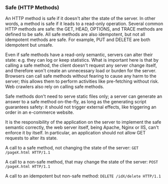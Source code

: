 ### Safe (HTTP Methods)

An HTTP method is safe if it doesn't alter the state of the server. In other words, a method is safe if it leads to a
read-only operation. 
Several common HTTP methods are safe: the GET, HEAD, OPTIONS, and TRACE methods  are defined to be safe.
All safe methods are also idempotent, but not all idempotent methods are safe. 
For example, PUT and DELETE are both idempotent but unsafe.

Even if safe methods have a read-only semantic, servers can alter their state: e.g. they can log or keep statistics.
What is important here is that by calling a safe method, the client doesn't request any server change itself, and
therefore won't create an unnecessary load or burden for the server. Browsers can call safe methods without fearing to
cause any harm to the server; this allows them to perform activities like pre-fetching without risk. Web crawlers also
rely on calling safe methods.

Safe methods don't need to serve static files only; a server can generate an answer to a safe method on-the-fly, as long
as the generating script guarantees safety: it should not trigger external effects, like triggering an order in an
e-commerce website.

It is the responsibility of the application on the server to implement the safe semantic correctly, the web server
itself, being Apache, Nginx or IIS, can't enforce it by itself. In particular, an application should not allow GET
requests to alter its state.

A call to a safe method, not changing the state of the server:
`GET /pageX.html HTTP/1.1`

A call to a non-safe method, that may change the state of the server:
`POST /pageX.html HTTP/1.1`

A call to an idempotent but non-safe method:
`DELETE /idX/delete HTTP/1.1`
